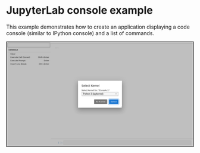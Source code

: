 # JupyterLab console example

This example demonstrates how to create an application displaying a code console (similar to IPython console) and a list of commands.

![preview](./example.spec.ts-snapshots/example-linux.png)
